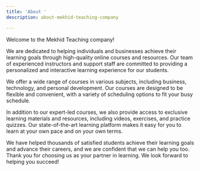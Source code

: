 ```yaml
---
title: 'About '
description: about-mekhid-teaching-company

---
```

Welcome to the Mekhid Teaching company! 

We are dedicated to helping individuals and businesses achieve their learning goals through high-quality online courses and resources. Our team of experienced instructors and support staff are committed to providing a personalized and interactive learning experience for our students.

We offer a wide range of courses in various subjects, including business, technology, and personal development. Our courses are designed to be flexible and convenient, with a variety of scheduling options to fit your busy schedule.

In addition to our expert-led courses, we also provide access to exclusive learning materials and resources, including videos, exercises, and practice quizzes. Our state-of-the-art learning platform makes it easy for you to learn at your own pace and on your own terms.

We have helped thousands of satisfied students achieve their learning goals and advance their careers, and we are confident that we can help you too. Thank you for choosing us as your partner in learning. We look forward to helping you succeed!